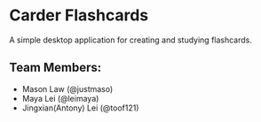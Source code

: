 # Carder Flashcards

A simple desktop application for creating and studying flashcards.

## Team Members:
- Mason Law (@justmaso)
- Maya Lei (@leimaya)
- Jingxian(Antony) Lei (@toof121)
